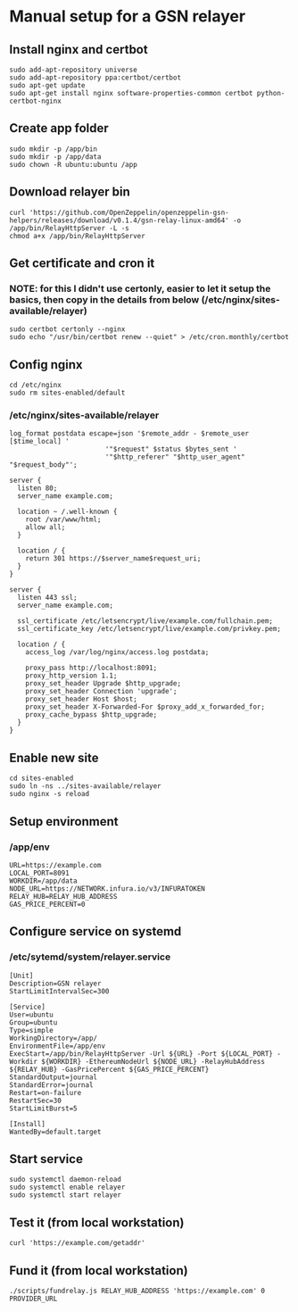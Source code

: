 # Manual setup for a GSN relayer

## Install nginx and certbot
```
sudo add-apt-repository universe
sudo add-apt-repository ppa:certbot/certbot
sudo apt-get update
sudo apt-get install nginx software-properties-common certbot python-certbot-nginx
```

## Create app folder
```
sudo mkdir -p /app/bin
sudo mkdir -p /app/data
sudo chown -R ubuntu:ubuntu /app
```

## Download relayer bin
```
curl 'https://github.com/OpenZeppelin/openzeppelin-gsn-helpers/releases/download/v0.1.4/gsn-relay-linux-amd64' -o /app/bin/RelayHttpServer -L -s
chmod a+x /app/bin/RelayHttpServer
```

## Get certificate and cron it

### NOTE: for this I didn't use certonly, easier to let it setup the basics, then copy in the details from below (/etc/nginx/sites-available/relayer)
```
sudo certbot certonly --nginx
sudo echo "/usr/bin/certbot renew --quiet" > /etc/cron.monthly/certbot
```

## Config nginx
```
cd /etc/nginx
sudo rm sites-enabled/default
```

### /etc/nginx/sites-available/relayer
```
log_format postdata escape=json '$remote_addr - $remote_user [$time_local] '
                        '"$request" $status $bytes_sent '
                        '"$http_referer" "$http_user_agent" "$request_body"';

server {
  listen 80;
  server_name example.com;
  
  location ~ /.well-known {
    root /var/www/html;
    allow all;
  }

  location / {
    return 301 https://$server_name$request_uri;
  } 
}

server {
  listen 443 ssl;
  server_name example.com;

  ssl_certificate /etc/letsencrypt/live/example.com/fullchain.pem;
  ssl_certificate_key /etc/letsencrypt/live/example.com/privkey.pem;

  location / {
    access_log /var/log/nginx/access.log postdata;

    proxy_pass http://localhost:8091;
    proxy_http_version 1.1;
    proxy_set_header Upgrade $http_upgrade;
    proxy_set_header Connection 'upgrade';
    proxy_set_header Host $host;
    proxy_set_header X-Forwarded-For $proxy_add_x_forwarded_for;
    proxy_cache_bypass $http_upgrade;
  }
}
```

## Enable new site
```
cd sites-enabled
sudo ln -ns ../sites-available/relayer
sudo nginx -s reload
```

## Setup environment

### /app/env

```
URL=https://example.com
LOCAL_PORT=8091
WORKDIR=/app/data
NODE_URL=https://NETWORK.infura.io/v3/INFURATOKEN
RELAY_HUB=RELAY_HUB_ADDRESS
GAS_PRICE_PERCENT=0
```

## Configure service on systemd

### /etc/sytemd/system/relayer.service
```
[Unit]
Description=GSN relayer
StartLimitIntervalSec=300

[Service]
User=ubuntu
Group=ubuntu
Type=simple
WorkingDirectory=/app/
EnvironmentFile=/app/env
ExecStart=/app/bin/RelayHttpServer -Url ${URL} -Port ${LOCAL_PORT} -Workdir ${WORKDIR} -EthereumNodeUrl ${NODE_URL} -RelayHubAddress ${RELAY_HUB} -GasPricePercent ${GAS_PRICE_PERCENT}
StandardOutput=journal
StandardError=journal
Restart=on-failure
RestartSec=30
StartLimitBurst=5

[Install]
WantedBy=default.target
```

## Start service
```
sudo systemctl daemon-reload
sudo systemctl enable relayer
sudo systemctl start relayer
```

## Test it (from local workstation)
```
curl 'https://example.com/getaddr'
```

## Fund it (from local workstation)
```
./scripts/fundrelay.js RELAY_HUB_ADDRESS 'https://example.com' 0 PROVIDER_URL
```
